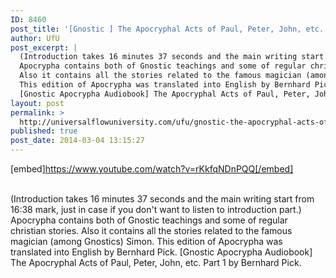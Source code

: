 ```yaml
---
ID: 8460
post_title: '[Gnostic ] The Apocryphal Acts of Paul, Peter, John, etc. Part 1, Apocrypha, Gnosticism'
author: UfU
post_excerpt: |
  (Introduction takes 16 minutes 37 seconds and the main writing start from 16:38 mark, just in case if you don't want to listen to introduction part.)
  Apocrypha contains both of Gnostic teachings and some of regular christian stories.
  Also it contains all the stories related to the famous magician (among Gnostics) Simon.
  This edition of Apocrypha was translated into English by Bernhard Pick.
  [Gnostic Apocrypha Audiobook] The Apocryphal Acts of Paul, Peter, John, etc. Part 1 by Bernhard Pick.
layout: post
permalink: >
  http://universalflowuniversity.com/ufu/gnostic-the-apocryphal-acts-of-paul-peter-john-etc-part-1-apocrypha-gnosticism/
published: true
post_date: 2014-03-04 13:15:27
---
```

[embed]https://www.youtube.com/watch?v=rKkfqNDnPQQ[/embed]</br></br>
<p>(Introduction takes 16 minutes 37 seconds and the main writing start from 16:38 mark, just in case if you don't want to listen to introduction part.)
Apocrypha contains both of Gnostic teachings and some of regular christian stories.
Also it contains all the stories related to the famous magician (among Gnostics) Simon.
This edition of Apocrypha was translated into English by Bernhard Pick. 
[Gnostic Apocrypha Audiobook] The Apocryphal Acts of Paul, Peter, John, etc. Part 1 by Bernhard Pick.</p>